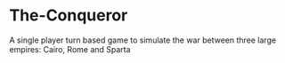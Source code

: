 # The-Conqueror
A single player turn based game to simulate the war between three large empires: Cairo, Rome and Sparta
